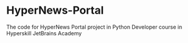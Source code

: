# HyperNews-Portal
The code for HyperNews Portal project in Python Developer course in Hyperskill JetBrains Academy
